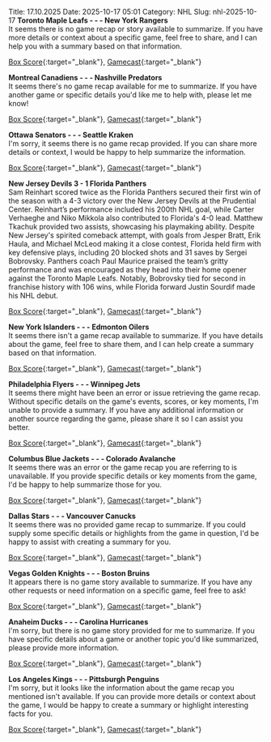 Title: 17.10.2025
Date: 2025-10-17 05:01
Category: NHL 
Slug: nhl-2025-10-17 
**Toronto Maple Leafs - - - New York Rangers**  
It seems there is no game recap or story available to summarize. If you have more details or context about a specific game, feel free to share, and I can help you with a summary based on that information. 

[Box Score](/gamecenter/nyr-vs-tor/2025/10/16/2025020061){:target="_blank"}, [Gamecast](https://www.nhl.com/news/new-york-rangers-toronto-maple-leafs-game-recap-october-16){:target="_blank"}<br>

**Montreal Canadiens - - - Nashville Predators**  
It seems there's no game recap available for me to summarize. If you have another game or specific details you'd like me to help with, please let me know! 

[Box Score](/gamecenter/nsh-vs-mtl/2025/10/16/2025020062){:target="_blank"}, [Gamecast](https://www.nhl.com/news/nashville-predators-montreal-canadiens-game-recap-october-16){:target="_blank"}<br>

**Ottawa Senators - - - Seattle Kraken**  
I'm sorry, it seems there is no game recap provided. If you can share more details or context, I would be happy to help summarize the information. 

[Box Score](/gamecenter/sea-vs-ott/2025/10/16/2025020063){:target="_blank"}, [Gamecast](https://www.nhl.com/news/seattle-kraken-ottawa-senators-game-recap-october-16){:target="_blank"}<br>

**New Jersey Devils 3 - 1 Florida Panthers**  
Sam Reinhart scored twice as the Florida Panthers secured their first win of the season with a 4-3 victory over the New Jersey Devils at the Prudential Center. Reinhart’s performance included his 200th NHL goal, while Carter Verhaeghe and Niko Mikkola also contributed to Florida's 4-0 lead. Matthew Tkachuk provided two assists, showcasing his playmaking ability. Despite New Jersey's spirited comeback attempt, with goals from Jesper Bratt, Erik Haula, and Michael McLeod making it a close contest, Florida held firm with key defensive plays, including 20 blocked shots and 31 saves by Sergei Bobrovsky. Panthers coach Paul Maurice praised the team’s gritty performance and was encouraged as they head into their home opener against the Toronto Maple Leafs. Notably, Bobrovsky tied for second in franchise history with 106 wins, while Florida forward Justin Sourdif made his NHL debut. 

[Box Score](/gamecenter/fla-vs-njd/2025/10/16/2025020064){:target="_blank"}, [Gamecast](https://www.nhl.com/news/florida-panthers-new-jersey-devils-game-recap-october-16){:target="_blank"}<br>

**New York Islanders - - - Edmonton Oilers**  
It seems there isn't a game recap available to summarize. If you have details about the game, feel free to share them, and I can help create a summary based on that information. 

[Box Score](/gamecenter/edm-vs-nyi/2025/10/16/2025020065){:target="_blank"}, [Gamecast](https://www.nhl.com/news/edmonton-oilers-new-york-islanders-game-recap-october-16){:target="_blank"}<br>

**Philadelphia Flyers - - - Winnipeg Jets**  
It seems there might have been an error or issue retrieving the game recap. Without specific details on the game's events, scores, or key moments, I'm unable to provide a summary. If you have any additional information or another source regarding the game, please share it so I can assist you better. 

[Box Score](/gamecenter/wpg-vs-phi/2025/10/16/2025020066){:target="_blank"}, [Gamecast](https://www.nhl.com/news/winnipeg-jets-philadelphia-flyers-game-recap-october-16){:target="_blank"}<br>

**Columbus Blue Jackets - - - Colorado Avalanche**  
It seems there was an error or the game recap you are referring to is unavailable. If you provide specific details or key moments from the game, I'd be happy to help summarize those for you. 

[Box Score](/gamecenter/col-vs-cbj/2025/10/16/2025020067){:target="_blank"}, [Gamecast](https://www.nhl.com/news/colorado-avalanche-columbus-blue-jackets-game-recap-october-16){:target="_blank"}<br>

**Dallas Stars - - - Vancouver Canucks**  
It seems there was no provided game recap to summarize. If you could supply some specific details or highlights from the game in question, I'd be happy to assist with creating a summary for you. 

[Box Score](/gamecenter/van-vs-dal/2025/10/16/2025020068){:target="_blank"}, [Gamecast](https://www.nhl.com/news/vancouver-canucks-dallas-stars-game-recap-october-16){:target="_blank"}<br>

**Vegas Golden Knights - - - Boston Bruins**  
It appears there is no game story available to summarize. If you have any other requests or need information on a specific game, feel free to ask! 

[Box Score](/gamecenter/bos-vs-vgk/2025/10/16/2025020069){:target="_blank"}, [Gamecast](https://www.nhl.com/news/boston-bruins-vegas-golden-knights-game-recap-october-16){:target="_blank"}<br>

**Anaheim Ducks - - - Carolina Hurricanes**  
I'm sorry, but there is no game story provided for me to summarize. If you have specific details about a game or another topic you'd like summarized, please provide more information. 

[Box Score](/gamecenter/car-vs-ana/2025/10/16/2025020070){:target="_blank"}, [Gamecast](https://www.nhl.com/news/carolina-hurricanes-anaheim-ducks-game-recap-october-16){:target="_blank"}<br>

**Los Angeles Kings - - - Pittsburgh Penguins**  
I'm sorry, but it looks like the information about the game recap you mentioned isn't available. If you can provide more details or context about the game, I would be happy to create a summary or highlight interesting facts for you. 

[Box Score](/gamecenter/pit-vs-lak/2025/10/16/2025020071){:target="_blank"}, [Gamecast](https://www.nhl.com/news/pittsburgh-penguins-los-angeles-kings-game-recap-october-16){:target="_blank"}<br>

